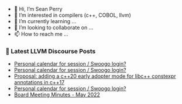 - 👋 Hi, I’m Sean Perry
- 👀 I’m interested in compilers (c++, COBOL, llvm)
- 🌱 I’m currently learning ...
- 💞️ I’m looking to collaborate on ...
- 📫 How to reach me ...

<!---
s66perry/s66perry is a ✨ special ✨ repository because its `README.md` (this file) appears on your GitHub profile.
You can click the Preview link to take a look at your changes.
--->
### 📕 Latest LLVM Discourse Posts

<!-- DISCOURSE-LLVM:START -->
- [Personal calendar for session / Swoogo login?](https://discourse.llvm.org/t/personal-calendar-for-session-swoogo-login/66453#post_4)
- [Personal calendar for session / Swoogo login?](https://discourse.llvm.org/t/personal-calendar-for-session-swoogo-login/66453#post_3)
- [Proposal: adding a c++20 early adopter mode for libc++ constexpr annotations in c++17](https://discourse.llvm.org/t/proposal-adding-a-c-20-early-adopter-mode-for-libc-constexpr-annotations-in-c-17/66446#post_4)
- [Personal calendar for session / Swoogo login?](https://discourse.llvm.org/t/personal-calendar-for-session-swoogo-login/66453#post_2)
- [Board Meeting Minutes - May 2022](https://discourse.llvm.org/t/board-meeting-minutes-may-2022/63628#post_7)
<!-- DISCOURSE-LLVM:END -->
